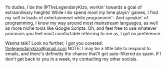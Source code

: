 Yo dudes, I be the @TheLegendaryKizo, workin' towards a goal of extraordinary heights! While I do spend most my time playin' games, I find my self in loads of entertainment while programmin'-
And speakin' of programming, I know my way around most mainstream languages, as well as more niche tools like Google Scripts.
Oh, and feel free to use whatever pronouns you feel most comfortable referring to me as, I got no preference.

Wanna talk? Look no further, I got you covered: thelegendarykizo@gmail.com
NOTE: I may be a little late to respond to emails, and there's definetly the chance that'll get auto-filtered as spam. If I don't get back to you in a week, try contacting my other socials.
<!---
TheLegendaryKizo/TheLegendaryKizo is a ✨ special ✨ repository because its `README.md` (this file) appears on your GitHub profile.
You can click the Preview link to take a look at your changes.
--->
